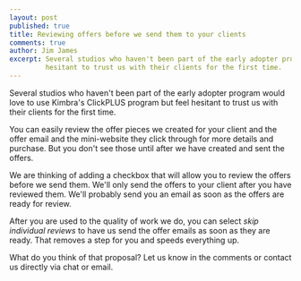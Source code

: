 ```yaml
---
layout: post
published: true
title: Reviewing offers before we send them to your clients
comments: true
author: Jim James
excerpt: Several studios who haven't been part of the early adopter program would love to use Kimbra's ClickPLUS program but feel
         hesitant to trust us with their clients for the first time.
---
```


Several studios who haven't been part of the early adopter program would love to use Kimbra's ClickPLUS program but feel
hesitant to trust us with their clients for the first time.

You can easily review the offer pieces we created for your client and the offer email and the mini-website they click through
for more details and purchase. But you don't see those until after we have created and sent the offers.

We are thinking of adding a checkbox that will allow you to review the offers before we send them. We'll only send the
offers to your client after you have reviewed them. We'll probably send you an email as soon as the offers are ready for
review.

After you are used to the quality of work we do, you can select _skip individual reviews_ to have us send the offer
emails as soon as they are ready. That removes a step for you and speeds everything up.

What do you think of that proposal? Let us know in the comments or contact us directly via chat or email.